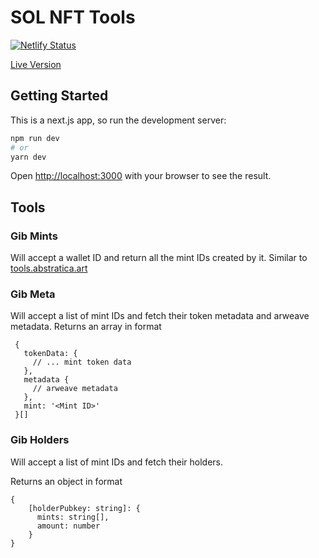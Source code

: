 # SOL NFT Tools

[![Netlify Status](https://api.netlify.com/api/v1/badges/905d06a5-13d2-4f57-9100-5bdf069c0982/deploy-status)](https://app.netlify.com/sites/gib-meta/deploys)


[Live Version](https://sol-nft.tools/)
## Getting Started

This is a next.js app, so run the development server:

```bash
npm run dev
# or
yarn dev
```

Open [http://localhost:3000](http://localhost:3000) with your browser to see the result.

## Tools
### Gib Mints

Will accept a wallet ID and return all the mint IDs created by it. Similar to [tools.abstratica.art](tools.abstratica.art)

### Gib Meta

Will accept a list of mint IDs and fetch their token metadata and arweave metadata. Returns an array in format
```
 {
   tokenData: {
     // ... mint token data
   },
   metadata {
     // arweave metadata
   },
   mint: '<Mint ID>'
 }[]
```
### Gib Holders

Will accept a list of mint IDs and fetch their holders.

Returns an object in format
```
{ 
    [holderPubkey: string]: {
      mints: string[],
      amount: number
    } 
}
```